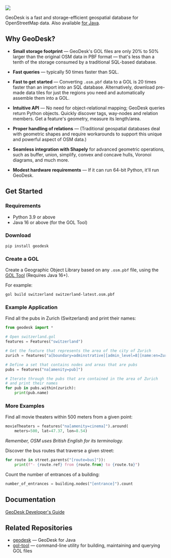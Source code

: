 <img src="https://docs.geodesk.com/img/github-header.png">

GeoDesk is a fast and storage-efficient geospatial database for OpenStreetMap data. 
Also available [for Java](http://www.github.com/clarisma/geodesk).

## Why GeoDesk?

- **Small storage footprint** &mdash; GeoDesk's GOL files are only 20% to 50% larger than the original OSM data in PBF format &mdash; that's less than a tenth of the storage consumed by a traditional SQL-based database.

- **Fast queries** &mdash; typically 50 times faster than SQL. 

- **Fast to get started** &mdash; Converting `.osm.pbf` data to a GOL is 20 times faster than an import into an SQL database. Alternatively, download pre-made data tiles for just the regions you need and automatically assemble them into a GOL.

- **Intuitive API** &mdash; No need for object-relational mapping; GeoDesk queries return Python objects. Quickly discover tags, way-nodes and relation members. Get a feature's geometry, measure its length/area. 
 
- **Proper handling of relations** &mdash; (Traditional geospatial databases deal with geometric shapes and require workarounds to support this unique and powerful aspect of OSM data.)

- **Seamless integration with Shapely** for advanced geometric operations, such as buffer, union, simplify, convex and concave hulls, Voronoi diagrams, and much more.

- **Modest hardware requirements** &mdash; If it can run 64-bit Python, it'll run GeoDesk.
 
## Get Started

### Requirements

- Python 3.9 or above
- Java 16 or above (for the GOL Tool)
 
### Download

```
pip install geodesk
```

### Create a GOL

Create a Geographic Object Library based on any `.osm.pbf` file, using the 
[GOL Tool](https://www.geodesk.com/download) (Requires Java 16+).

For example:

```
gol build switzerland switzerland-latest.osm.pbf
```

### Example Application

Find all the pubs in Zurich (Switzerland) and print their names:

```python
from geodesk import *

# Open switzerland.gol
features = Features("switzerland")      

# Get the feature that represents the area of the city of Zurich
zurich = features("a[boundary=adminstrative][admin_level=8][name:en=Zurich]").one

# Define a set that contains nodes and areas that are pubs
pubs = features("na[amenity=pub]")

# Iterate through the pubs that are contained in the area of Zurich
# and print their names
for pub in pubs.within(zurich):
    print(pub.name)        
```

### More Examples

Find all movie theaters within 500 meters from a given point:

```python
movieTheaters = features("na[amenity=cinema]").around(
    meters=500, lat=47.37, lon=8.54)
```

*Remember, OSM uses British English for its terminology.*

Discover the bus routes that traverse a given street:

```python
for route in street.parents("[route=bus]")):
    print(f"- {route.ref} from {route.from} to {route.to}")
```

Count the number of entrances of a building:

```python
number_of_entrances = building.nodes("[entrance]").count
```

## Documentation

[GeoDesk Developer's Guide](https://docs.geodesk.com/python)

## Related Repositories

- [geodesk](http://www.github.com/clarisma/geodesk) &mdash; GeoDesk for Java
- [gol-tool](http://www.github.com/clarisma/gol-tool) &mdash; command-line utility for building, maintaining and querying GOL files
